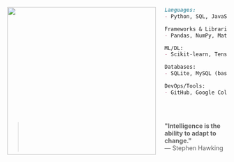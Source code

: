 <p align="left"">
  <img src="https://media.giphy.com/media/v1.Y2lkPTc5MGI3NjExOHF5eTNzeXNrcXU1YmpnajNsb3lpODR5d2t4aTJnNHNnemY1aHp2dCZlcD12MV9naWZzX3NlYXJjaCZjdD1n/lkceXNDw4Agryfrwz8/giphy.gif" height="340"  align="left" style="margin-right: 20px;">
</p>

```md
Languages:
- Python, SQL, JavaScript

Frameworks & Libraries:
- Pandas, NumPy, Matplotlib, Streamlit

ML/DL:
- Scikit-learn, TensorFlow (basics)

Databases:
- SQLite, MySQL (basics)

DevOps/Tools:
- GitHub, Google Colab, Excel, Canva
```
##
<br>

  > **"Intelligence is the ability to adapt to change."**  
  > — Stephen Hawking

<br>

